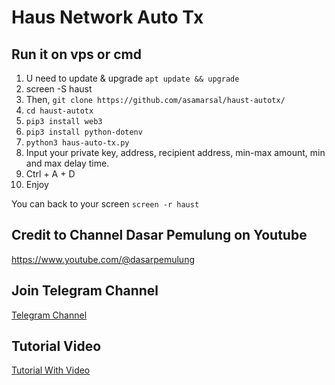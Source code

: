 ﻿# Haus Network Auto Tx

## Run it on vps or cmd

1. U need to update & upgrade ``apt update && upgrade``
2. screen -S haust
3. Then, ``git clone https://github.com/asamarsal/haust-autotx/``
4. ``cd haust-autotx``
5. ``pip3 install web3``
6. ``pip3 install python-dotenv``
7. ``python3 haus-auto-tx.py``
8. Input your private key, address, recipient address, min-max amount, min and max delay time.
9. Ctrl + A + D
10. Enjoy

You can back to your screen ``screen -r haust``

## Credit to Channel Dasar Pemulung on Youtube
https://www.youtube.com/@dasarpemulung

## Join Telegram Channel
[Telegram Channel](https://t.me/dasarpemulung)

## Tutorial Video
[Tutorial With Video](https://youtu.be/i-87X0Zu_d8?si=dRZYh7zsO_1Eklot)
